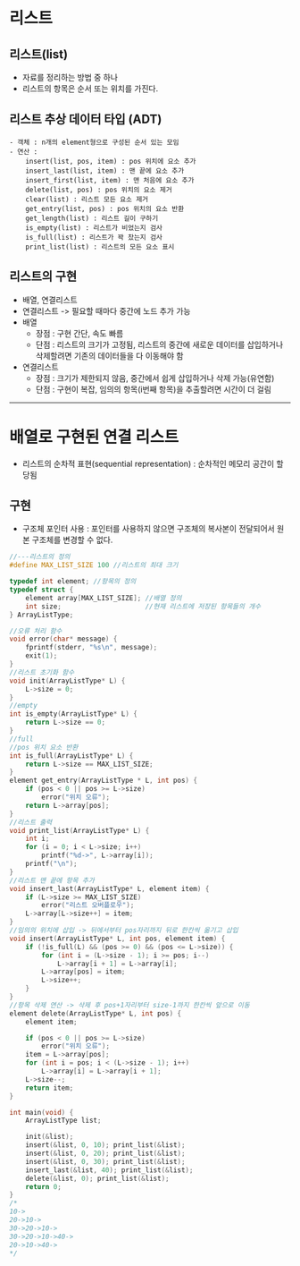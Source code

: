 # 리스트
## 리스트(list)
- 자료를 정리하는 방법 중 하나
- 리스트의 항목은 순서 또는 위치를 가진다.

## 리스트 추상 데이터 타입 (ADT)
```
- 객체 : n개의 element형으로 구성된 순서 있는 모임
- 연산 : 
	insert(list, pos, item) : pos 위치에 요소 추가
	insert_last(list, item) : 맨 끝에 요소 추가
	insert_first(list, item) : 맨 처음에 요소 추가
	delete(list, pos) : pos 위치의 요소 제거
	clear(list) : 리스트 모든 요소 제거
	get_entry(list, pos) : pos 위치의 요소 반환
	get_length(list) : 리스트 길이 구하기
	is_empty(list) : 리스트가 비었는지 검사
	is_full(list) : 리스트가 꽉 찼는지 검사
	print_list(list) : 리스트의 모든 요소 표시
```

## 리스트의 구현
- 배열, 연결리스트
- 연결리스트 -> 필요할 때마다 중간에 노드 추가 가능
- 배열
	- 장점 : 구현 간단, 속도 빠름
	- 단점 : 리스트의 크기가 고정됨, 리스트의 중간에 새로운 데이터를 삽입하거나 삭제할려면 기존의 데이터들을 다 이동해야 함
- 연결리스트
	- 장점 : 크기가 제한되지 않음, 중간에서 쉽게 삽입하거나 삭제 가능(유연함)
	- 단점 : 구현이 복잡, 임의의 항목(i번째 항목)을 추출할려면 시간이 더 걸림

---
# 배열로 구현된 연결 리스트
- 리스트의 순차적 표현(sequential representation) : 순차적인 메모리 공간이 할당됨

## 구현
- 구조체 포인터 사용 : 포인터를 사용하지 않으면 구조체의 복사본이 전달되어서 원본 구조체를 변경할 수 없다.
```c
//---리스트의 정의
#define MAX_LIST_SIZE 100 //리스트의 최대 크기

typedef int element; //항목의 정의
typedef struct {
	element array[MAX_LIST_SIZE]; //배열 정의
	int size;					  //현재 리스트에 저장된 항목들의 개수
} ArrayListType;

//오류 처리 함수
void error(char* message) {
	fprintf(stderr, "%s\n", message);
	exit(1);
}
//리스트 초기화 함수
void init(ArrayListType* L) {
	L->size = 0;
}
//empty
int is_empty(ArrayListType* L) {
	return L->size == 0;
}
//full
//pos 위치 요소 반환
int is_full(ArrayListType* L) {
	return L->size == MAX_LIST_SIZE;
}
element get_entry(ArrayListType * L, int pos) {
	if (pos < 0 || pos >= L->size)
		error("위치 오류");
	return L->array[pos];
}
//리스트 출력
void print_list(ArrayListType* L) {
	int i;
	for (i = 0; i < L->size; i++)
		printf("%d->", L->array[i]);
	printf("\n");
}
//리스트 맨 끝에 항목 추가
void insert_last(ArrayListType* L, element item) {
	if (L->size >= MAX_LIST_SIZE)
		error("리스트 오버플로우");
	L->array[L->size++] = item;
}
//임의의 위치에 삽입 -> 뒤에서부터 pos자리까지 뒤로 한칸씩 옮기고 삽입
void insert(ArrayListType* L, int pos, element item) {
	if (!is_full(L) && (pos >= 0) && (pos <= L->size)) {
		for (int i = (L->size - 1); i >= pos; i--)
			L->array[i + 1] = L->array[i];
		L->array[pos] = item;
		L->size++;
	}
}
//항목 삭제 연산 -> 삭제 후 pos+1자리부터 size-1까지 한칸씩 앞으로 이동
element delete(ArrayListType* L, int pos) {
	element item; 

	if (pos < 0 || pos >= L->size)
		error("위치 오류");
	item = L->array[pos];
	for (int i = pos; i < (L->size - 1); i++)
		L->array[i] = L->array[i + 1];
	L->size--;
	return item;
}

int main(void) {
	ArrayListType list;

	init(&list);
	insert(&list, 0, 10); print_list(&list);
	insert(&list, 0, 20); print_list(&list);
	insert(&list, 0, 30); print_list(&list);
	insert_last(&list, 40); print_list(&list);
	delete(&list, 0); print_list(&list);
	return 0;
}
/*
10->
20->10->
30->20->10->
30->20->10->40->
20->10->40->
*/
```